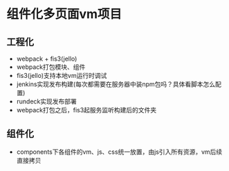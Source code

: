 # 组件化多页面vm项目

## 工程化
- webpack + fis3(jello)
- webpack打包模块、组件
- fis3(jello)支持本地vm运行时调试
- jenkins实现发布构建(每次都需要在服务器中装npm包吗？具体看脚本怎么配置)
- rundeck实现发布部署
- webpack打包之后，fis3起服务监听构建后的文件夹

## 组件化
- components下各组件的vm、js、css统一放置，由js引入所有资源，vm后续直接拷贝
